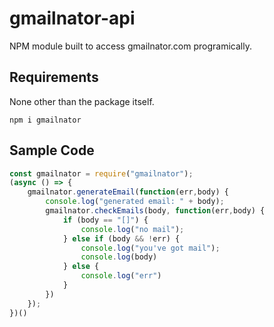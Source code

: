 # gmailnator-api
NPM module built to access gmailnator.com programically.

## Requirements
None other than the package itself.

``npm i gmailnator``

## Sample Code
```js
const gmailnator = require("gmailnator");
(async () => {
	gmailnator.generateEmail(function(err,body) {
		console.log("generated email: " + body);
		gmailnator.checkEmails(body, function(err,body) {
			if (body == "[]") {
				console.log("no mail");
			} else if (body && !err) {
				console.log("you've got mail");
				console.log(body)
			} else {
				console.log("err")
			}
		})
	});
})()
```
